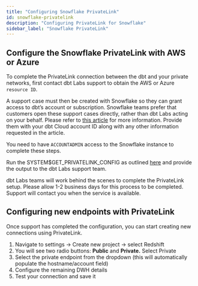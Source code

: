 ```yaml
---
title: "Configuring Snowflake PrivateLink"
id: snowflake-privatelink
description: "Configuring PrivateLink for Snowflake"
sidebar_label: "Snowflake PrivateLink"
---
```


## Configure the Snowflake PrivateLink with AWS or Azure

To complete the PrivateLink connection between the dbt and your private networks, first contact dbt Labs support to obtain the AWS or Azure `resource ID`. 

A support case must then be created with Snowflake so they can grant access to dbt’s account or subscription. Snowflake teams prefer that customers open these support cases directly, rather than dbt Labs acting on your behalf. Please refer to [this article](https://community.snowflake.com/s/article/HowtosetupPrivatelinktoSnowflakefromCloudServiceVendors) for more information. Provide them with your dbt Cloud account ID along with any other information requested in the article. 

You need to have `ACCOUNTADMIN` access to the Snowflake instance to complete these steps.

<Lightbox src="/img/docs/dbt-cloud/snowflakeprivatelink1.png" title="Open snowflake case"/>

Run the SYSTEM$GET_PRIVATELINK_CONFIG as outlined [here](https://docs.snowflake.com/en/sql-reference/functions/system_get_privatelink_config.html) and provide the output to the dbt Labs support team. 

dbt Labs teams will work behind the scenes to complete the PrivateLink setup. Please allow 1-2 business days for this process to be completed. Support will contact you when the service is available. 

## Configuring new endpoints with PrivateLink

Once support has completed the configuration, you can start creating new connections using PrivateLink. 

1. Navigate to settings → Create new project → select Redshift
2. You will see two radio buttons: **Public** and **Private.** Select Private 
3. Select the private endpoint from the dropdown (this will automatically populate the hostname/account field)
4. Configure the remaining DWH details 
5. Test your connection and save it

